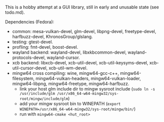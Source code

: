 This is a hobby attempt at a GUI library, still in early and unusable state (see todo.md).

Dependencies (Fedora):
- common: mesa-vulkan-devel, glm-devel, libpng-devel, freetype-devel, harfbuzz-devel, KhronosGroup/glslang.
- testing: gtest-devel.
- profling: fmt-devel, boost-devel.
- wayland backend: wayland-devel, libxkbcommon-devel, wayland-protocols-devel, wayland-cursor.
- xcb backend: libxcb-devel, xcb-util-devel, xcb-util-keysyms-devel, xcb-util-cursor-devel, xcb-util-wm-devel.
- mingw64 cross compiling: wine, mingw64-gcc-c++, mingw64-filesystem, mingw64-vulkan-headers, mingw64-vulkan-loader,
mingw64-libpng, mingw64-freetype, mingw64-harfbuzz.
    - link your host glm include dir to mingw sysroot include (`sudo ln -s /usr/include/glm /usr/x86_64-w64-mingw32/sys-root/mingw/include/glm`)
    - add your mingw sysroot bin to WINEPATH (`export WINEPATH=/usr/x86_64-w64-mingw32/sys-root/mingw/bin/`)
    - run with `mingw64-cmake <hut_root>`
